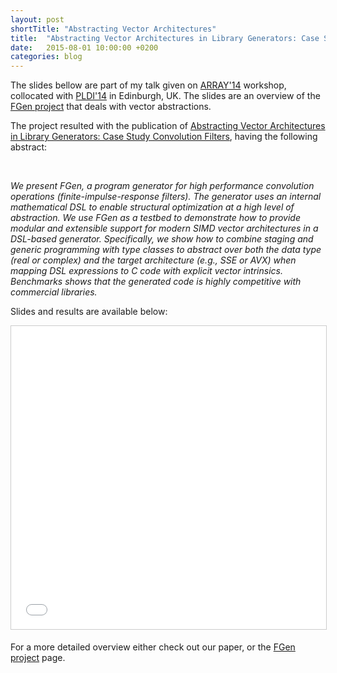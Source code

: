```yaml
---
layout: post
shortTitle: "Abstracting Vector Architectures"
title:  "Abstracting Vector Architectures in Library Generators: Case Study Convolution Filters"
date:   2015-08-01 10:00:00 +0200
categories: blog
---
```


The slides bellow are part of my talk given on [ARRAY'14](http://www.sable.mcgill.ca/array/2014/index.html) workshop,
collocated with [PLDI'14](http://conferences.inf.ed.ac.uk/pldi2014/) in Edinburgh, UK. The slides are an overview of the
[FGen project](https://astojanov.github.io/projects/fgen/) that deals with vector abstractions.

The project resulted with the publication of
[Abstracting Vector Architectures in Library Generators: Case Study Convolution Filters](http://spiral.ece.cmu.edu:8080/pub-spiral/pubfile/paper_179.pdf),
having the following abstract:

<div class="row">
    <div class="col-md-2">
        &nbsp;
    </div>
    <div class="col-md-10">
        <p style="font-style: italic;">
        We present FGen, a program generator for high performance convolution operations (finite-impulse-response filters). The generator uses an internal mathematical DSL to enable structural optimization at a high level of abstraction. We use FGen as a testbed to demonstrate how to provide modular and extensible support for modern SIMD vector architectures in a DSL-based generator. Specifically, we show how to combine staging and generic programming with type classes to abstract over both the data type (real or complex) and the target architecture (e.g., SSE or AVX) when mapping DSL expressions to C code with explicit vector intrinsics. Benchmarks shows that the generated code is highly competitive with commercial libraries.
        </p>
    </div>
</div>

Slides and results are available below:

<iframe
    src="//www.slideshare.net/slideshow/embed_code/key/9oBmaZTl7h8gTA"
    width="595"
    height="485"
    frameborder="0"
    marginwidth="0"
    marginheight="0"
    scrolling="no"
    style="border:1px solid #CCC; border-width:1px; margin-bottom:5px; max-width: 100%;"
    allowfullscreen>
</iframe>

For a more detailed overview either check out our paper, or the [FGen project](https://astojanov.github.io/projects/fgen/) page.
